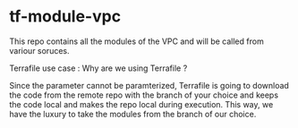 # tf-module-vpc 

This repo contains all the modules of the VPC and will be called from variour soruces.

Terrafile use case :
Why are we using Terrafile ?

Since the parameter cannot be paramterized, Terrafile is going to download the code from the remote repo with the branch of your choice and keeps the code
local and makes the repo local during execution. This way, we have the luxury to take the modules from the branch of our choice.
